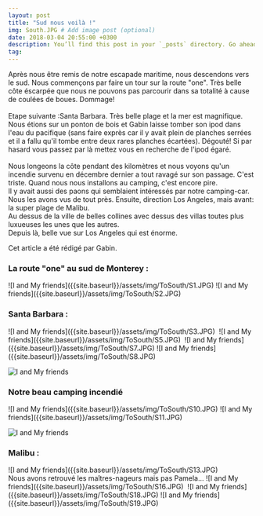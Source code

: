 ```yaml
---
layout: post
title: "Sud nous voilà !"
img: South.JPG # Add image post (optional)
date: 2018-03-04 20:55:00 +0300
description: You’ll find this post in your `_posts` directory. Go ahead and edit it and re-build the site to see your changes. # Add post description (optional)
tag: 
---
```

<p>
Après nous être remis de notre escapade maritime, nous descendons vers le sud. Nous commençons par faire un tour sur la route "one".
Très belle côte éscarpée que nous ne pouvons pas parcourir dans sa totalité à cause de coulées de boues. Dommage! <br/>  <br/> 
Etape suivante :Santa Barbara. Très belle plage et la mer est magnifique. <br/>
Nous étions sur un ponton de bois et  Gabin laisse tomber son  ipod dans l'eau du pacifique 
(sans faire exprès car il y avait plein de planches serrées et il a fallu qu'il tombe entre deux rares planches écartées).
 Dégouté! Si par hasard vous passez par là mettez vous en recherche de l'ipod égaré.
   <br/>  <br/> 
  Nous longeons la côte pendant des kilomètres et nous voyons qu'un incendie survenu en décembre dernier a tout ravagé sur son passage. C'est triste.
   Quand nous nous installons au camping, c'est encore pire.  <br/> Il y avait aussi des paons qui semblaient intéressés par notre camping-car. 
   Nous les avons vus de tout près. Ensuite, direction Los Angeles,
  mais avant: la super plage de Malibu. <br/> Au dessus de la ville de belles collines avec dessus des villas toutes plus luxueuses les unes que les autres. <br/>
   Depuis là, belle vue sur Los Angeles qui est énorme.
 </p>
  Cet article a été rédigé par Gabin.
 <br/> 
 <h3> La route "one" au sud de Monterey :</h3>
![I and My friends]({{site.baseurl}}/assets/img/ToSouth/S1.JPG)
![I and My friends]({{site.baseurl}}/assets/img/ToSouth/S2.JPG)
 <br/>
 <h3> Santa Barbara :</h3>
![I and My friends]({{site.baseurl}}/assets/img/ToSouth/S3.JPG)
<img class="Rot270" src="{{site.baseurl}}/assets/img/ToSouth/S4.JPG" alt="">
![I and My friends]({{site.baseurl}}/assets/img/ToSouth/S5.JPG)
<img class="Rot270" src="{{site.baseurl}}/assets/img/ToSouth/S6.JPG" alt="">
![I and My friends]({{site.baseurl}}/assets/img/ToSouth/S7.JPG)
![I and My friends]({{site.baseurl}}/assets/img/ToSouth/S8.JPG)

![I and My friends]({{site.baseurl}}/assets/img/ToSouth/S9.JPG)
 <br/> 
 <h3> Notre beau camping incendié</h3>
![I and My friends]({{site.baseurl}}/assets/img/ToSouth/S10.JPG)
![I and My friends]({{site.baseurl}}/assets/img/ToSouth/S11.JPG)

![I and My friends]({{site.baseurl}}/assets/img/ToSouth/S12.JPG)
  <br/> 
 <h3> Malibu :</h3>
![I and My friends]({{site.baseurl}}/assets/img/ToSouth/S13.JPG)
<img class="Rot270" src="{{site.baseurl}}/assets/img/ToSouth/S14.JPG" alt="">
<img class="Rot270" src="{{site.baseurl}}/assets/img/ToSouth/S15.JPG" alt="">
 <br/>Nous avons retrouvé les maîtres-nageurs mais pas Pamela...
![I and My friends]({{site.baseurl}}/assets/img/ToSouth/S16.JPG)
<img class="Rot90" src="{{site.baseurl}}/assets/img/ToSouth/S17.JPG" alt="">
![I and My friends]({{site.baseurl}}/assets/img/ToSouth/S18.JPG)
![I and My friends]({{site.baseurl}}/assets/img/ToSouth/S19.JPG)










